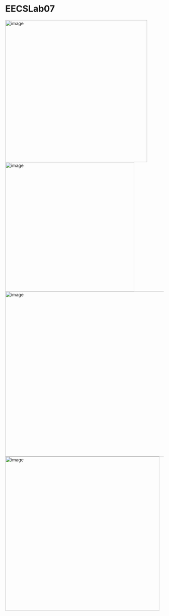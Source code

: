 # EECSLab07

<img width="451" alt="image" src="https://github.com/lovrrs/EECSLab07/assets/143646581/66f3d94e-6306-4dce-867c-c61e994f8c73">

<img width="410" alt="image" src="https://github.com/lovrrs/EECSLab07/assets/143646581/a0ae37de-cd4e-4726-9a6f-839df17d25ef">

<img width="524" alt="image" src="https://github.com/lovrrs/EECSLab07/assets/143646581/ca9d101e-ba45-4cf4-841f-08e71be723da">

<img width="490" alt="image" src="https://github.com/lovrrs/EECSLab07/assets/143646581/62ed6a65-799a-465b-8846-c3d227dc6dd2">
